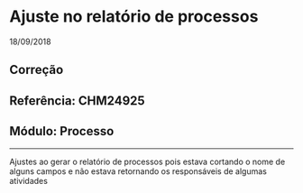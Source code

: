 # Ajuste no relatório de processos
18/09/2018
## Correção
## Referência: CHM24925
## Módulo: Processo
***

Ajustes ao gerar o relatório de processos pois estava cortando o nome de alguns campos e não estava retornando os responsáveis de algumas atividades